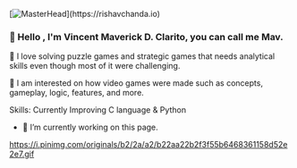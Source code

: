 
[![MasterHead]([https://1.bp.blogspot.com/-7A4WynwLsM...](https://github.com/MavClarito/readMe/assets/119854736/732af00b-4c0a-41a6-8644-f8127cbb49a4))](https://rishavchanda.io)

### 👋 Hello , I'm Vincent Maverick D. Clarito, you can call me Mav.

🧩 I love solving puzzle games and strategic games that needs analytical skills even though most of it were challenging.

👾 I am interested on how video games were made such as concepts, gameplay, logic, features, and more.


Skills: Currently Improving C language & Python

- 🔭 I’m currently working on this page. 

https://i.pinimg.com/originals/b2/2a/a2/b22aa22b2f3f55b6468361158d52e2e7.gif



